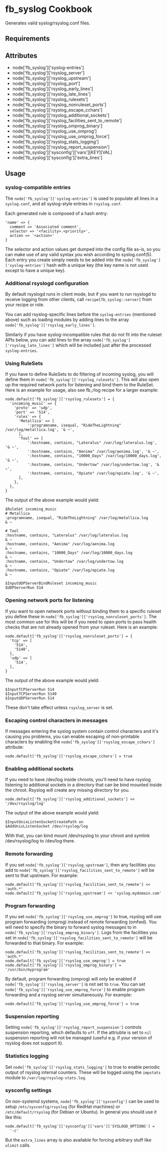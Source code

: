 fb_syslog Cookbook
====================
Generates valid syslog/rsyslog.conf files.

Requirements
------------

Attributes
----------
* node['fb_syslog']['syslog-entries']
* node['fb_syslog']['rsyslog_server']
* node['fb_syslog']['rsyslog_upstream']
* node['fb_syslog']['rsyslog_port']
* node['fb_syslog']['rsyslog_early_lines']
* node['fb_syslog']['rsyslog_late_lines']
* node['fb_syslog']['rsyslog_rulesets']
* node['fb_syslog']['rsyslog_nonruleset_ports']
* node['fb_syslog']['rsyslog_escape_cchars']
* node['fb_syslog']['rsyslog_additional_sockets']
* node['fb_syslog']['rsyslog_facilities_sent_to_remote']
* node['fb_syslog']['rsyslog_omprog_binary']
* node['fb_syslog']['rsyslog_use_omprog']
* node['fb_syslog']['rsyslog_use_omprog_force']
* node['fb_syslog']['rsyslog_stats_logging']
* node['fb_syslog']['rsyslog_report_suspension']
* node['fb_syslog']['sysconfig']['vars'][$KEY][$VAL]
* node['fb_syslog']['sysconfig']['extra_lines']

Usage
-----
### syslog-compatible entries
The `node['fb_syslog']['syslog-entries']` is used to populate all lines
in a `syslog.conf`, and all syslog-style entries in `rsyslog.conf`.

Each generated rule is composed of a hash entry:

```
'name' => {
  comment => 'Associated comment',
  selector => '<facility>.<priority>',
  action => '<action>'
}
```

The selector and action values get dumped into the config file as-is,
so you can make use of any valid syntax you wish according to
syslog.conf(5).  Each entry you create simply needs to be added into
the `node['fb_syslog']['syslog-entries']` hash with a unique
key (the key name is not used except to have a unique key).

### Additional rsyslogd configuration
By default rsyslogd runs in client mode, but if you want to run rsyslogd to
receive logging from other clients, call `recipe[fb_syslog::server]` from your
recipe or role.

You can add rsyslog-specific lines before the `syslog-entries` (mentioned above)
such as loading modules by adding lines to the array
`node['fb_syslog']['rsyslog_early_lines']`.

Similarly if you have syslog-incompatible rules that do not fit into the ruleset
APIs below, you can add lines to the array
`node['fb_syslog']['rsyslog_late_lines']` which will be included just
after the processed `syslog-entries`.

### Using RuleSets
If you have to define RuleSets to do filtering of incoming syslog, you will
define them in `node['fb_syslog']['rsyslog_rulesets']`.  This will also
open up the required network ports for listening and bind them to the RuleSet.
Here is an example for usage, also see fb_rlog recipe for a larger example:

```
node.default['fb_syslog']['rsyslog_rulesets'] = {
  'incoming_music' => {
    'proto' => 'udp',
    'port' => '514',
    'rules' => {
      'Metallica' => [
          ':programname, isequal, "RideTheLightning" /var/log/metallica.log', '& ~',
      ],
      'Tool' => [
          ':hostname, contains, "Lateralus" /var/log/lateralus.log', '& ~',
          ':hostname, contains, "Aenima" /var/log/aenima.log', '& ~',
          ':hostname, contains, "10000_Days" /var/log/10000_days.log', '& ~',
          ':hostname, contains, "Undertow" /var/log/undertow.log', '& ~',
          ':hostname, contains, "Opiate" /var/log/opiate.log', '& ~',
      ],
    },
  },
}
```

The output of the above example would yield:

```
$RuleSet incoming_music
# Metallica
:programname, isequal, "RideTheLightning" /var/log/metallica.log
& ~

# Tool
:hostname, contains, "Lateralus" /var/log/lateralus.log
& ~
:hostname, contains, "Aenima" /var/log/aenima.log
& ~
:hostname, contains, "10000_Days" /var/log/10000_days.log
& ~
:hostname, contains, "Undertow" /var/log/undertow.log
& ~
:hostname, contains, "Opiate" /var/log/opiate.log
& ~

$InputUDPServerBindRuleset incoming_music
$UDPServerRun 514
```

### Opening network ports for listening
If you want to open network ports without binding them to a specific ruleset
you define these in `node['fb_syslog']['rsyslog_nonruleset_ports']`.
The most common use for this will be if you need to open ports to pass health
checks that are not already opened from your ruleset.
Here is an example:

```
node.default['fb_syslog']['rsyslog_nonruleset_ports'] = {
  'tcp' => [
    '514',
    '5140',
  ],
  'udp' => [
    '514',
  ],
}
```

The output of the above example would yield:

```
$InputTCPServerRun 514
$InputTCPServerRun 5140
$InputUDPServerRun 514
```

These don't take effect unless `rsyslog_server` is set.

### Escaping control characters in messages
If messages entering the syslog system contain control characters and it's
causing you problems, you can enable escaping of non-printable characters by
enabling the `node['fb_syslog']['rsyslog_escape_cchars']` attribute:

```
node.default['fb_syslog']['rsyslog_escape_cchars'] = true
```

### Enabling additional sockets
If you need to have /dev/log inside chroots, you'll need to have rsyslog
listening to additional sockets in a directory that can be bind mounted inside
the chroot. Rsyslog will create any missing directory for you.

```
node.default['fb_syslog']['rsyslog_additional_sockets'] << '/dev/rsyslog/log'
```

The output of the above example would yield:

```
$InputUnixListenSocketCreatePath on
$AddUnixListenSocket /dev/rsyslog/log
```

With that, you can bind mount /dev/rsyslog to your chroot and symlink
/dev/rsyslog/log to /dev/log there.

### Remote forwarding
If you set `node['fb_syslog']['rsyslog_upstream']`, then any facilities you add
to `node['fb_syslog']['rsyslog_facilities_sent_to_remote']` will be sent to that
upstream. For example:

```
node.default['fb_syslog']['rsyslog_facilities_sent_to_remote'] << 'auth.*'
node.default['fb_syslog']['rsyslog_upstream'] << 'syslog.mydomain.com'
```

### Program forwarding
If you set `node['fb_syslog']['rsyslog_use_omprog']` to true, rsyslog will
use program forwarding (omprog) instead of remote forwarding (omfwd).
You will need to specify the binary to forward syslog messages to in
`node['fb_syslog']['rsyslog_omprog_binary']`. Logs from the facilities you set
in `node['fb_syslog']['rsyslog_facilities_sent_to_remote']` will be forwarded to
that binary. For example:

```
node.default['fb_syslog']['rsyslog_facilities_sent_to_remote'] << 'auth.*'
node.default['fb_syslog']['rsyslog_use_omprog'] = true
node.default['fb_syslog']['rsyslog_omprog_binary'] = '/usr/bin/myprogram'
```

By default, program forwarding (omprog) will only be enabled if
`node['fb_syslog']['rsyslog_server']` is not set to `true`. You can set
`node['fb_syslog']['rsyslog_use_omprog_force']` to enable program forwarding
and a rsyslog server simultaneously. For example:

```
node.default['fb_syslog']['rsyslog_use_omprog_force'] = true
```

### Suspension reporting
Setting `node['fb_syslog']['rsyslog_report_suspension']` controls suspension
reporting, which defaults to `off`. If the attriubte is set to `nil` suspension
reporting will not be managed (useful e.g. if your version of rsyslog does not
support it).

### Statistics logging
Set `node['fb_syslog']['rsyslog_stats_logging']` to true to enable periodic
output of rsyslog internal counters. These will be logged using the `impstats`
module to `/var/log/rsyslog-stats.log`.

### sysconfig settings
On non-systemd systems, `node['fb_syslog']['sysconfig']` can be used
to setup `/etc/sysconfig/rsyslog` (for RedHat machines) or
`/etc/default/rsyslog` (for Debian or Ubuntu). In general you should use it
like this:

```
node.default['fb_syslog']['sysconfig']['vars']['SYSLOGD_OPTIONS'] =
  '-c'
```

But the `extra_lines` array is also available for forcing arbitrary stuff like
`ulimit` calls.

